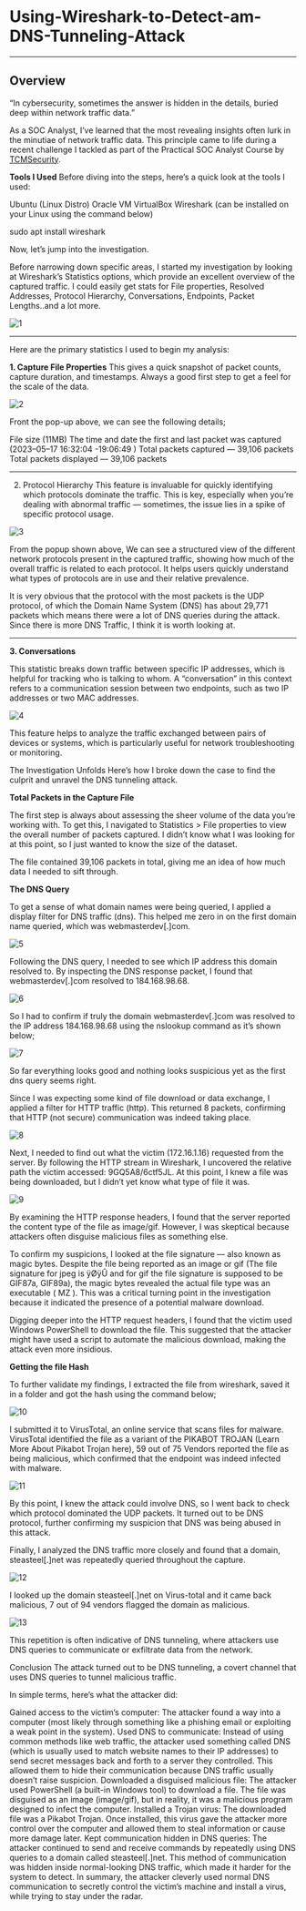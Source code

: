 # Using-Wireshark-to-Detect-am-DNS-Tunneling-Attack

---

## Overview

“In cybersecurity, sometimes the answer is hidden in the details, buried deep within network traffic data.”

As a SOC Analyst, I’ve learned that the most revealing insights often lurk in the minutiae of network traffic data. This principle came to life during a recent challenge I tackled as part of the Practical SOC Analyst Course by [TCMSecurity](https://academy.tcm-sec.com/).


**Tools I Used**
Before diving into the steps, here’s a quick look at the tools I used:

Ubuntu (Linux Distro)
Oracle VM VirtualBox
Wireshark (can be installed on your Linux using the command below)

sudo apt install wireshark


Now, let’s jump into the investigation.


Before narrowing down specific areas, I started my investigation by looking at Wireshark’s Statistics options, which provide an excellent overview of the captured traffic. I could easily get stats for File properties, Resolved Addresses, Protocol Hierarchy, Conversations, Endpoints, Packet Lengths..and a lot more.


![1](https://imgur.com/UAqfO5l.png)

---
Here are the primary statistics I used to begin my analysis:

**1. Capture File Properties**
This gives a quick snapshot of packet counts, capture duration, and timestamps. Always a good first step to get a feel for the scale of the data.


![2](https://imgur.com/hc8vqwe.png)

Front the pop-up above, we can see the following details;

File size (11MB)
The time and date the first and last packet was captured (2023–05–17 16:32:04 -19:06:49 )
Total packets captured — 39,106 packets
Total packets displayed — 39,106 packets


---
2. Protocol Hierarchy
This feature is invaluable for quickly identifying which protocols dominate the traffic. This is key, especially when you’re dealing with abnormal traffic — sometimes, the issue lies in a spike of specific protocol usage.


![3](https://imgur.com/sl1Ctag.png)

From the popup shown above, We can see a structured view of the different network protocols present in the captured traffic, showing how much of the overall traffic is related to each protocol. It helps users quickly understand what types of protocols are in use and their relative prevalence.

It is very obvious that the protocol with the most packets is the UDP protocol, of which the Domain Name System (DNS) has about 29,771 packets which means there were a lot of DNS queries during the attack. Since there is more DNS Traffic, I think it is worth looking at.



---
**3. Conversations**

This statistic breaks down traffic between specific IP addresses, which is helpful for tracking who is talking to whom. A “conversation” in this context refers to a communication session between two endpoints, such as two IP addresses or two MAC addresses.


![4](https://imgur.com/pLi8qf9.png)


This feature helps to analyze the traffic exchanged between pairs of devices or systems, which is particularly useful for network troubleshooting or monitoring.

The Investigation Unfolds
Here’s how I broke down the case to find the culprit and unravel the DNS tunneling attack.

**Total Packets in the Capture File**

The first step is always about assessing the sheer volume of the data you’re working with. To get this, I navigated to Statistics > File properties to view the overall number of packets captured. I didn’t know what I was looking for at this point, so I just wanted to know the size of the dataset.

The file contained 39,106 packets in total, giving me an idea of how much data I needed to sift through.

**The DNS Query**

To get a sense of what domain names were being queried, I applied a display filter for DNS traffic (dns). This helped me zero in on the first domain name queried, which was webmasterdev[.]com.


![5](https://imgur.com/iGixjW0.png)


Following the DNS query, I needed to see which IP address this domain resolved to. By inspecting the DNS response packet, I found that webmasterdev[.]com resolved to 184.168.98.68.


![6](https://imgur.com/2ZaF2yH.png)


So I had to confirm if truly the domain webmasterdev[.]com was resolved to the IP address 184.168.98.68 using the nslookup command as it’s shown below;


![7](https://imgur.com/xybUud6.png)



So far everything looks good and nothing looks suspicious yet as the first dns query seems right.

Since I was expecting some kind of file download or data exchange, I applied a filter for HTTP traffic (http). This returned 8 packets, confirming that HTTP (not secure) communication was indeed taking place.


![8](https://imgur.com/dIENp47.png)



Next, I needed to find out what the victim (172.16.1.16) requested from the server. By following the HTTP stream in Wireshark, I uncovered the relative path the victim accessed: 9GQ5A8/6ctf5JL. At this point, I knew a file was being downloaded, but I didn’t yet know what type of file it was.



![9](https://imgur.com/nCO73Tn.png)


By examining the HTTP response headers, I found that the server reported the content type of the file as image/gif. However, I was skeptical because attackers often disguise malicious files as something else.

To confirm my suspicions, I looked at the file signature — also known as magic bytes. Despite the file being reported as an image or gif (The file signature for jpeg is ÿØÿÛ and for gif the file signature is supposed to be GIF87a, GIF89a), the magic bytes revealed the actual file type was an executable ( MZ ). This was a critical turning point in the investigation because it indicated the presence of a potential malware download.

Digging deeper into the HTTP request headers, I found that the victim used Windows PowerShell to download the file. This suggested that the attacker might have used a script to automate the malicious download, making the attack even more insidious.

**Getting the file Hash**

To further validate my findings, I extracted the file from wireshark, saved it in a folder and got the hash using the command below;


![10](https://imgur.com/LhA3kCf.png)


I submitted it to VirusTotal, an online service that scans files for malware. VirusTotal identified the file as a variant of the PIKABOT TROJAN (Learn More About Pikabot Trojan here), 59 out of 75 Vendors reported the file as being malicious, which confirmed that the endpoint was indeed infected with malware.


![11](https://imgur.com/QBY7EwR.png)



By this point, I knew the attack could involve DNS, so I went back to check which protocol dominated the UDP packets. It turned out to be DNS protocol, further confirming my suspicion that DNS was being abused in this attack.


Finally, I analyzed the DNS traffic more closely and found that a domain, steasteel[.]net was repeatedly queried throughout the capture.


![12](https://imgur.com/qeO265o.png)


I looked up the domain steasteel[.]net on Virus-total and it came back malicious, 7 out of 94 vendors flagged the domain as malicious.


![13](https://imgur.com/skijmsP.png)


This repetition is often indicative of DNS tunneling, where attackers use DNS queries to communicate or exfiltrate data from the network.

Conclusion
The attack turned out to be DNS tunneling, a covert channel that uses DNS queries to tunnel malicious traffic.

In simple terms, here’s what the attacker did:

Gained access to the victim’s computer: The attacker found a way into a computer (most likely through something like a phishing email or exploiting a weak point in the system).
Used DNS to communicate: Instead of using common methods like web traffic, the attacker used something called DNS (which is usually used to match website names to their IP addresses) to send secret messages back and forth to a server they controlled. This allowed them to hide their communication because DNS traffic usually doesn’t raise suspicion.
Downloaded a disguised malicious file: The attacker used PowerShell (a built-in Windows tool) to download a file. The file was disguised as an image (image/gif), but in reality, it was a malicious program designed to infect the computer.
Installed a Trojan virus: The downloaded file was a Pikabot Trojan. Once installed, this virus gave the attacker more control over the computer and allowed them to steal information or cause more damage later.
Kept communication hidden in DNS queries: The attacker continued to send and receive commands by repeatedly using DNS queries to a domain called steasteel[.]net. This method of communication was hidden inside normal-looking DNS traffic, which made it harder for the system to detect.
In summary, the attacker cleverly used normal DNS communication to secretly control the victim’s machine and install a virus, while trying to stay under the radar.



















